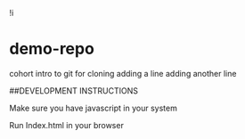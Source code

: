 !i
# demo-repo
cohort intro to git for cloning
adding a line 
adding another line


##DEVELOPMENT INSTRUCTIONS

Make sure you have javascript in your system

Run Index.html in your browser
